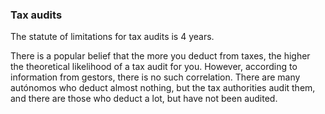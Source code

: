 ### Tax audits

The statute of limitations for tax audits is 4 years.

There is a popular belief that the more you deduct from taxes, the higher the theoretical likelihood of a tax audit for
you. However, according to information from gestors, there is no such correlation. There are many autónomos who deduct
almost nothing, but the tax authorities audit them, and there are those who deduct a lot, but have not been audited.
